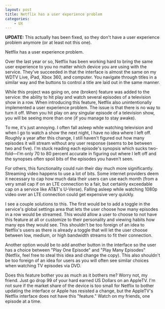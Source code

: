 ```yaml
---
layout: post
title: Netflix has a user experience problem
categories:
    - UX
---
```


**UPDATE:** This actually has been fixed, so they don't have a user experience problem anymore (or at least not this one).

Netflix has a user experience problem.

Over the last year or so, Netflix has been working hard to bring the same user experience to you no matter which device you are using with the service. They've succeeded in that the interface is almost the same on my WDTV Live, iPad, Xbox 360, and computer. You navigate through titles in a similar way and the buttons to control a title are laid out in the same manner.

While this project was going on, one (broken) feature was added to the service: the ability to hit play and watch several episodes of a television show in a row. When introducing this feature, Netflix also unintentionally implemented a user experience problem. The issue is that there is no way to turn it off. When you hit play on any singular episode of a television show, you will be seeing more than one (if you manage to stay awake).

To me, it's just annoying. I often fall asleep while watching television and when I go to watch a show the next night, I have no idea where I left off. Roughly a year after this change, I still haven't figured out how many episodes it will stream without any user response (seems to be between two and five). I'm stuck reading each episode's synopsis which sucks two-fold&mdash;I'm only 70 to 80 percent accurate in figuring out where I left off and the synopses often spoil bits of the episodes you haven't seen.

For others, this functionality could ruin their day much more significantly. Streaming video happens to use a lot of bits. Some internet providers deem it necessary to cap how much data their users can use each month (from a very small cap if on an LTE connection to a fair, but certainly exceedable cap on a service like AT&T's U-Verse). Falling asleep while watching 1080p video over an LTE connection could get expensive very quickly.

I see a couple solutions to this. The first would be to add a toggle in the service's global settings area that lets the user choose how many episodes in a row would be streamed. This would allow a user to choose to not have this feature at all or customize to their personality and viewing habits how many eps they would see. This shouldn't be too foreign of an idea to Netflix's users as there is already a toggle that will let the user choose between low, medium, or high bandwidth streams to fit their connection.

Another option would be to add another button in the interface so the user has a choice between "Play One Episode" and "Play Many Episodes" (Netflix, feel free to steal this idea and change the copy). This also shouldn't be too foreign of an idea for users as you will often see similar choices when watching TV episodes via DVD.

Does this feature bother you as much as it bothers me? Worry not, my friend. Just go drop 99 of your hard earned US Dollars on an AppleTV. I'm not sure if the market share of the device is too small for Netflix to bother updating the interface or Apple has resisted a change, but the AppleTV's Netflix interface does not have this "feature." Watch on my friends, one episode at a time.
